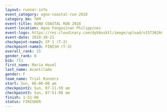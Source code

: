 ```yaml
---
layout: runner-info 
event_category: agno-coastal-run-2018 
category_km: 7KM 
event-title: AGNO COASTAL RUN 2018 
event-location: Agno Pangasinan Philippines 
event-logo: https://res.cloudinary.com/dykbosktl/image/upload/v1573626678/Logo/Agno_bw3kpu.png 
event-date: 2018-10-21 
checkpoint-name2: CP 1 (T-2) 
checkpoint-name3: FINISH (T-3) 
overall_rank: 15
gender_rank: 8
bib: 711
first_name: Maria Hazel
last_name: Acantilado
gender: F
team_name: Trial Runners
start: Sun, 06-00-00 am
checkpoint2: Sun, 07-11-59 am
checkpoint3: Sun, 07-51-08 am
finish: 1-51-08
status: FINISHER
---
```

